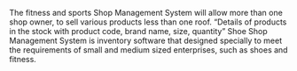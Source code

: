 The fitness and sports Shop Management System will allow more than one shop owner, to sell various products less than one roof. “Details of products in the stock with product code, brand name, size, quantity” Shoe Shop Management System is inventory software that designed specially to meet the requirements of small and medium sized enterprises, such as shoes and fitness.
